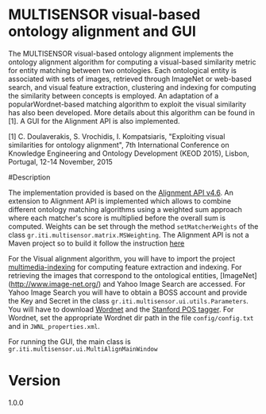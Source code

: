 # MULTISENSOR visual-based ontology alignment and GUI

The MULTISENSOR visual-based ontology alignment implements the ontology alignment algorithm for computing a visual-based similarity metric for entity matching between two ontologies. Each ontological
entity is associated with sets of images, retrieved through ImageNet or web-based search, and visual feature extraction, clustering and indexing for computing the similarity between concepts is employed. An adaptation of a popularWordnet-based matching algorithm to exploit the visual similarity has also been developed. More details about this algorithm can be found in [1]. A GUI for the Alignment API is also implemented.

[1] C. Doulaverakis, S. Vrochidis, I. Kompatsiaris, "Exploiting visual similarities for ontology alignment", 7th International Conference on Knowledge Engineering and Ontology Development (KEOD 2015), Lisbon, Portugal, 12-14 November, 2015

#Description

The implementation provided is based on the [Alignment API v4.6](http://alignapi.gforge.inria.fr/). An extension to Alignment API is implemented which allows to combine different ontology matching algorithms using a weighted sum approach where each matcher's score is multiplied before the overall sum is computed. Weights can be set through the method `setMatcherWeights` of the class `gr.iti.multisensor.matrix.MSWeighting`. The Alignment API is not a Maven project so to build it follow the instruction [here](http://alignapi.gforge.inria.fr/maven.html)

For the Visual alignment algorithm, you will have to import the project [multimedia-indexing](https://github.com/MKLab-ITI/multimedia-indexing) for computing feature extraction and indexing. For retrieving the images that correspond to the ontological entities, [ImageNet] (http://www.image-net.org/) and Yahoo Image Search are accessed. For Yahoo Image Search you will have to obtain a BOSS account and provide the Key and Secret in the class `gr.iti.multisensor.ui.utils.Parameters`. You will have to download [Wordnet](https://wordnet.princeton.edu/) and the [Stanford POS tagger](http://nlp.stanford.edu/software/tagger.shtml). For Wordnet, set the appropriate Wordnet dir path in the file `config/config.txt` and in `JWNL_properties.xml`. 

For running the GUI, the main class is `gr.iti.multisensor.ui.MultiAlignMainWindow`

# Version
1.0.0
